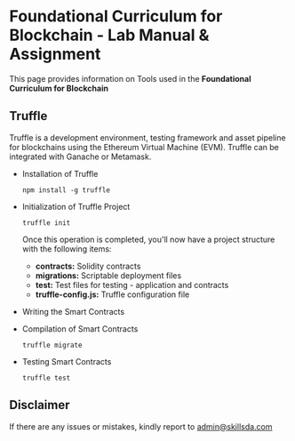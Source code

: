 # Foundational Curriculum for Blockchain - Lab Manual & Assignment

This page provides information on Tools used in the <b>Foundational Curriculum for Blockchain</b>

## Truffle 

Truffle is a development environment, testing framework and asset pipeline for blockchains using the Ethereum Virtual Machine (EVM). Truffle can be integrated with Ganache or Metamask. 

- Installation of Truffle

  ```
  npm install -g truffle
  ```

- Initialization of Truffle Project

  ```
  truffle init
  ```

  Once this operation is completed, you'll now have a project structure with the following items:

  - <b>contracts:</b> Solidity contracts
  - <b>migrations:</b> Scriptable deployment files
  - <b>test:</b> Test files for testing - application and contracts
  - <b>truffle-config.js:</b> Truffle configuration file

- Writing the Smart Contracts


- Compilation of Smart Contracts

  ```
  truffle migrate
  ```
- Testing Smart Contracts

  ```
  truffle test
  ```

## Disclaimer
If there are any issues or mistakes, kindly report to admin@skillsda.com
